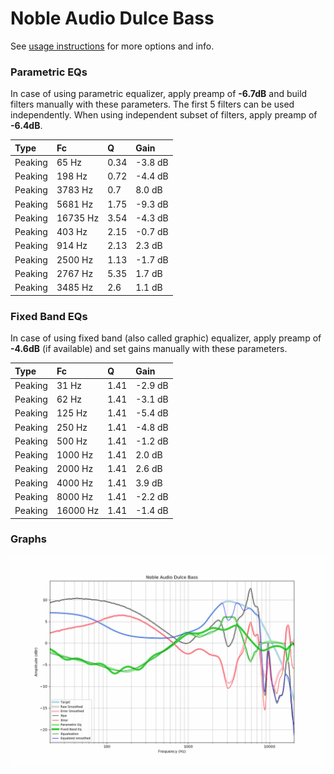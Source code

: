 # Noble Audio Dulce Bass
See [usage instructions](https://github.com/jaakkopasanen/AutoEq#usage) for more options and info.

### Parametric EQs
In case of using parametric equalizer, apply preamp of **-6.7dB** and build filters manually
with these parameters. The first 5 filters can be used independently.
When using independent subset of filters, apply preamp of **-6.4dB**.

| Type    | Fc       |    Q | Gain    |
|:--------|:---------|:-----|:--------|
| Peaking | 65 Hz    | 0.34 | -3.8 dB |
| Peaking | 198 Hz   | 0.72 | -4.4 dB |
| Peaking | 3783 Hz  | 0.7  | 8.0 dB  |
| Peaking | 5681 Hz  | 1.75 | -9.3 dB |
| Peaking | 16735 Hz | 3.54 | -4.3 dB |
| Peaking | 403 Hz   | 2.15 | -0.7 dB |
| Peaking | 914 Hz   | 2.13 | 2.3 dB  |
| Peaking | 2500 Hz  | 1.13 | -1.7 dB |
| Peaking | 2767 Hz  | 5.35 | 1.7 dB  |
| Peaking | 3485 Hz  | 2.6  | 1.1 dB  |

### Fixed Band EQs
In case of using fixed band (also called graphic) equalizer, apply preamp of **-4.6dB**
(if available) and set gains manually with these parameters.

| Type    | Fc       |    Q | Gain    |
|:--------|:---------|:-----|:--------|
| Peaking | 31 Hz    | 1.41 | -2.9 dB |
| Peaking | 62 Hz    | 1.41 | -3.1 dB |
| Peaking | 125 Hz   | 1.41 | -5.4 dB |
| Peaking | 250 Hz   | 1.41 | -4.8 dB |
| Peaking | 500 Hz   | 1.41 | -1.2 dB |
| Peaking | 1000 Hz  | 1.41 | 2.0 dB  |
| Peaking | 2000 Hz  | 1.41 | 2.6 dB  |
| Peaking | 4000 Hz  | 1.41 | 3.9 dB  |
| Peaking | 8000 Hz  | 1.41 | -2.2 dB |
| Peaking | 16000 Hz | 1.41 | -1.4 dB |

### Graphs
![](./Noble%20Audio%20Dulce%20Bass.png)